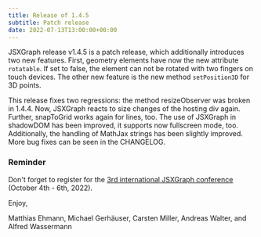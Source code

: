 ```yaml
---
title: Release of 1.4.5
subtitle: Patch release
date: 2022-07-13T13:00:00+00:00
---
```


JSXGraph release v1.4.5 is a patch release, which additionally introduces two new features. 
First, geometry elements have now the new attribute `rotatable`. If set to false, the element can not
be rotated with two fingers on touch devices. The other new feature is the new method `setPosition3D` 
for 3D points.

This release fixes two regressions: the method resizeObserver was broken in 1.4.4. Now, JSXGraph reacts to 
size changes of the hosting div again. Further, snapToGrid works again for lines, too.
The use of JSXGraph in shadowDOM has been improved, it supports now fullscreen mode, too.
Additionally, the handling of MathJax strings has been slightly improved. More bug fixes can be seen in the 
CHANGELOG.

### Reminder 
Don't forget to register for the [3rd international JSXGraph conference](https://jsxgraph.org/conf2022/) (October 4th - 6th, 2022).

Enjoy,

Matthias Ehmann, Michael Gerhäuser, Carsten Miller, Andreas Walter, and Alfred Wassermann
